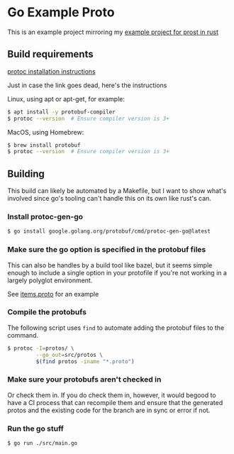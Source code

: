 # Go Example Proto

This is an example project mirroring my [example project for prost in rust](https://github.com/krlohnes/prost_example)

## Build requirements
[protoc installation instructions](https://grpc.io/docs/protoc-installation/)

Just in case the link goes dead, here's the instructions

Linux, using apt or apt-get, for example:
```sh
$ apt install -y protobuf-compiler
$ protoc --version  # Ensure compiler version is 3+
```

MacOS, using Homebrew:
```sh
$ brew install protobuf
$ protoc --version  # Ensure compiler version is 3+
```

## Building

This build can likely be automated by a Makefile, but I want to show what's involved since go's
tooling can't handle this on its own like rust's can.

### Install protoc-gen-go
```sh
$ go install google.golang.org/protobuf/cmd/protoc-gen-go@latest
```

### Make sure the go option is specified in the protobuf files
This can also be handles by a build tool like bazel, but it seems simple enough to include a single
option in your protofile if you're not working in a largely polyglot environment.

See [items.proto](proto/items.proto) for an example

### Compile the protobufs
The following script uses `find` to automate adding the protobuf files to the command.

```sh
$ protoc -I=protos/ \
         --go_out=src/protos \
         $(find protos -iname "*.proto")
```

### Make sure your protobufs aren't checked in

Or check them in. If you do check them in, however, it would begood to have a CI process that can
recompile them and ensure that the generated protos and the existing code for the branch are in sync
or error if not.

### Run the go stuff
```sh
$ go run ./src/main.go
```

